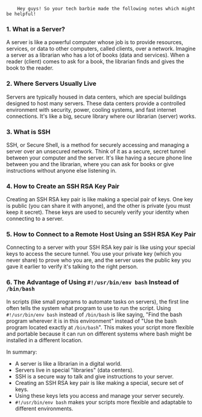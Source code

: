 		Hey guys! So your tech barbie made the following notes which might be helpful!

### 1. What is a Server?

A server is like a powerful computer whose job is to provide resources, services, or data to other computers, called clients, over a network. Imagine a server as a librarian who has a lot of books (data and services). When a reader (client) comes to ask for a book, the librarian finds and gives the book to the reader.

### 2. Where Servers Usually Live

Servers are typically housed in data centers, which are special buildings designed to host many servers. These data centers provide a controlled environment with security, power, cooling systems, and fast internet connections. It's like a big, secure library where our librarian (server) works.

### 3. What is SSH

SSH, or Secure Shell, is a method for securely accessing and managing a server over an unsecured network. Think of it as a secure, secret tunnel between your computer and the server. It's like having a secure phone line between you and the librarian, where you can ask for books or give instructions without anyone else listening in.

### 4. How to Create an SSH RSA Key Pair

Creating an SSH RSA key pair is like making a special pair of keys. One key is public (you can share it with anyone), and the other is private (you must keep it secret). These keys are used to securely verify your identity when connecting to a server.

### 5. How to Connect to a Remote Host Using an SSH RSA Key Pair

Connecting to a server with your SSH RSA key pair is like using your special keys to access the secure tunnel. You use your private key (which you never share) to prove who you are, and the server uses the public key you gave it earlier to verify it's talking to the right person.

### 6. The Advantage of Using `#!/usr/bin/env bash` Instead of `/bin/bash`

In scripts (like small programs to automate tasks on servers), the first line often tells the system what program to use to run the script. Using `#!/usr/bin/env bash` instead of `/bin/bash` is like saying, "Find the bash program wherever it is in this environment" instead of "Use the bash program located exactly at `/bin/bash`". This makes your script more flexible and portable because it can run on different systems where bash might be installed in a different location.

In summary:
- A server is like a librarian in a digital world.
- Servers live in special "libraries" (data centers).
- SSH is a secure way to talk and give instructions to your server.
- Creating an SSH RSA key pair is like making a special, secure set of keys.
- Using these keys lets you access and manage your server securely.
- `#!/usr/bin/env bash` makes your scripts more flexible and adaptable to different environments.
